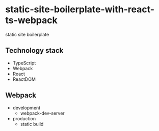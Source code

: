 # static-site-boilerplate-with-react-ts-webpack

static site boilerplate

## Technology stack

- TypeScript
- Webpack
- React
- ReactDOM

## Webpack

- development
  - webpack-dev-server
- production
  - static build

